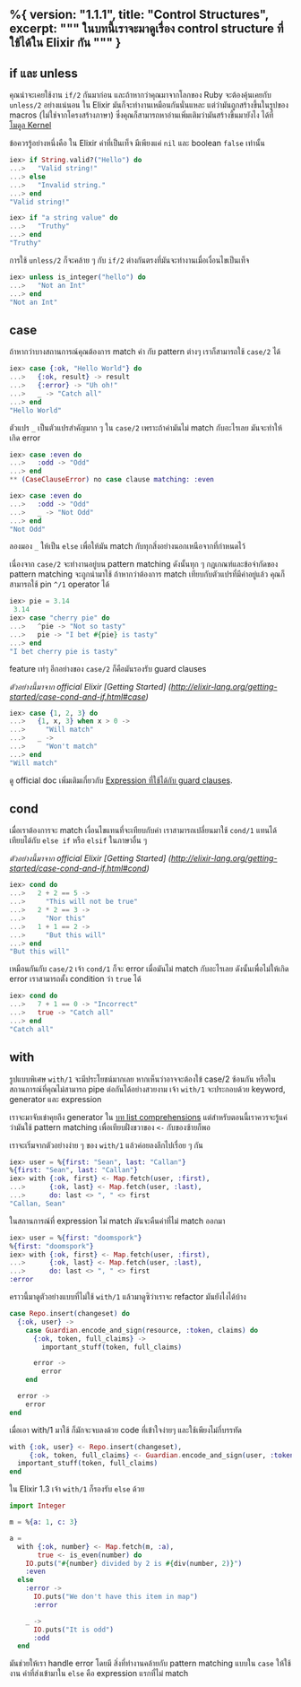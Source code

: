 %{
  version: "1.1.1",
  title: "Control Structures",
  excerpt: """
  ในบทนี้เราจะมาดูเรื่อง control structure ที่ใช้ได้ใน Elixir กัน
  """
}
---

## if และ unless

คุณน่าจะเคยใช้งาน `if/2` กันมาก่อน และถ้าหากว่าคุณมาจากโลกของ Ruby จะต้องคุ้นเคยกับ `unless/2` อย่างแน่นอน ใน Elixir มันก็จะทำงานเหมือนกันนั่นแหละ แต่ว่ามันถูกสร้างขึ้นในรูปของ macros (ไม่ใช่จากโครงสร้างภาษา) ซึ่งคุณก็สามารถหาอ่านเพิ่มเติมว่ามันสร้างขึ้นมายังไง ได้ที่ [โมดูล Kernel](https://hexdocs.pm/elixir/Kernel.html)

ข้อควรรู้อย่างหนึ่งคือ ใน Elixir ค่าที่เป็นเท็จ มีเพียงแค่ `nil` และ boolean `false` เท่านั้น

```elixir
iex> if String.valid?("Hello") do
...>   "Valid string!"
...> else
...>   "Invalid string."
...> end
"Valid string!"

iex> if "a string value" do
...>   "Truthy"
...> end
"Truthy"
```

การใช้ `unless/2` ก็จะคล้าย ๆ กับ `if/2` ต่างกันตรงที่มันจะทำงานเมื่อเงื่อนไขเป็นเท็จ

```elixir
iex> unless is_integer("hello") do
...>   "Not an Int"
...> end
"Not an Int"
```

## case

ถ้าหากว่าบางสถานการณ์คุณต้องการ match ค่า กับ pattern ต่างๆ เราก็สามารถใช้ `case/2` ได้

```elixir
iex> case {:ok, "Hello World"} do
...>   {:ok, result} -> result
...>   {:error} -> "Uh oh!"
...>   _ -> "Catch all"
...> end
"Hello World"
```

ตัวแปร `_` เป็นตัวแปรสำคัญมาก ๆ ใน `case/2` เพราะถ้าค่ามันไม่ match กับอะไรเลย มันจะทำให้เกิด error 

```elixir
iex> case :even do
...>   :odd -> "Odd"
...> end
** (CaseClauseError) no case clause matching: :even

iex> case :even do
...>   :odd -> "Odd"
...>   _ -> "Not Odd"
...> end
"Not Odd"
```

ลองมอง `_` ให้เป็น `else` เพื่อให้มัน match กับทุกสิ่งอย่างนอกเหนือจากที่กำหนดไว้

เนื่องจาก `case/2` จะทำงานอยู่บน pattern matching ดังนั้นทุก ๆ กฎเกณฑ์และข้อจำกัดของ pattern matching จะถูกนำมาใช้ ถ้าหากว่าต้องการ match เทียบกับตัวแปรที่มีค่าอยู่แล้ว คุณก็สามารถใช้ pin `^/1` operator ได้

```elixir
iex> pie = 3.14
 3.14
iex> case "cherry pie" do
...>   ^pie -> "Not so tasty"
...>   pie -> "I bet #{pie} is tasty"
...> end
"I bet cherry pie is tasty"
```

feature เท่ๆ อีกอย่างของ `case/2` ก็คือมันรองรับ guard clauses

_ตัวอย่างนี้มาจาก official Elixir [Getting Started] (http://elixir-lang.org/getting-started/case-cond-and-if.html#case)_

```elixir
iex> case {1, 2, 3} do
...>   {1, x, 3} when x > 0 ->
...>     "Will match"
...>   _ ->
...>     "Won't match"
...> end
"Will match"
```

ดู official doc เพิ่มเติมเกี่ยวกับ [Expression ที่ใช้ได้กับ guard clauses](https://hexdocs.pm/elixir/guards.html#list-of-allowed-expressions).

## cond

เมื่อเราต้องการจะ match เงื่อนไขแทนที่จะเทียบกับค่า เราสามารถเปลี่ยนมาใช้ `cond/1` แทนได้ เทียบได้กับ `else if` หรือ `elsif` ในภาษาอื่น ๆ 

_ตัวอย่างนี้มาจาก official Elixir [Getting Started] (http://elixir-lang.org/getting-started/case-cond-and-if.html#cond)_

```elixir
iex> cond do
...>   2 + 2 == 5 ->
...>     "This will not be true"
...>   2 * 2 == 3 ->
...>     "Nor this"
...>   1 + 1 == 2 ->
...>     "But this will"
...> end
"But this will"
```

เหมือนกันกับ `case/2` เจ้า `cond/1` ก็จะ error เมื่อมันไม่ match กับอะไรเลย ดังนั้นเพื่อไม่ให้เกิด error เราสามารถตั้ง condition ว่า `true` ได้

```elixir
iex> cond do
...>   7 + 1 == 0 -> "Incorrect"
...>   true -> "Catch all"
...> end
"Catch all"
```

## with

รูปแบบพิเศษ `with/1` จะมีประโยชน์มากเลย หากเห็นว่าอาจจะต้องใข้ case/2 ซ้อนกัน หรือในสถานการณ์ที่คุณไม่สามารถ pipe ต่อกันได้อย่างสวยงาม เจ้า `with/1` จะประกอบด้วย keyword, generator และ expression

เราจะมาจับเข่าคุยถึง generator ใน [บท list comprehensions](../comprehensions/) แต่สำหรับตอนนี้เราควรจะรู้แค่ว่ามันใช้ pattern matching เพื่อเทียบฝั่งขวาของ `<-` กับของซ้ายก็พอ

เราจะเริ่มจากตัวอย่างง่าย ๆ ของ `with/1` แล้วค่อยลงลึกไปเรื่อย ๆ กัน

```elixir
iex> user = %{first: "Sean", last: "Callan"}
%{first: "Sean", last: "Callan"}
iex> with {:ok, first} <- Map.fetch(user, :first),
...>      {:ok, last} <- Map.fetch(user, :last),
...>      do: last <> ", " <> first
"Callan, Sean"
```

ในสถานการณ์ที่ expression ไม่ match มันจะคืนค่าที่ไม่ match ออกมา

```elixir
iex> user = %{first: "doomspork"}
%{first: "doomspork"}
iex> with {:ok, first} <- Map.fetch(user, :first),
...>      {:ok, last} <- Map.fetch(user, :last),
...>      do: last <> ", " <> first
:error
```

คราวนี้มาดูตัวอย่างแบบที่ไม่ใช้ `with/1` แล้วมาดูซิว่าเราจะ refactor มันยังไงได้บ้าง

```elixir
case Repo.insert(changeset) do
  {:ok, user} ->
    case Guardian.encode_and_sign(resource, :token, claims) do
      {:ok, token, full_claims} ->
        important_stuff(token, full_claims)

      error ->
        error
    end

  error ->
    error
end
```

เมื่อเอา with/1 มาใช้ ก็มักจะจบลงด้วย code ที่เข้าใจง่ายๆ และใช้เพียงไม่กี่บรรทัด

```elixir
with {:ok, user} <- Repo.insert(changeset),
     {:ok, token, full_claims} <- Guardian.encode_and_sign(user, :token) do
  important_stuff(token, full_claims)
end
```

ใน Elixir 1.3 เจ้า `with/1` ก็รองรับ `else` ด้วย

```elixir
import Integer

m = %{a: 1, c: 3}

a =
  with {:ok, number} <- Map.fetch(m, :a),
       true <- is_even(number) do
    IO.puts("#{number} divided by 2 is #{div(number, 2)}")
    :even
  else
    :error ->
      IO.puts("We don't have this item in map")
      :error

    _ ->
      IO.puts("It is odd")
      :odd
  end
```

มันช่วยให้เรา handle error โดยมี สิ่งที่ทำงานคล้ายกับ pattern matching แบบใน `case` ให้ใช้งาน ค่าที่ส่งเข้ามาใน `else` คือ expression แรกที่ไม่ match
